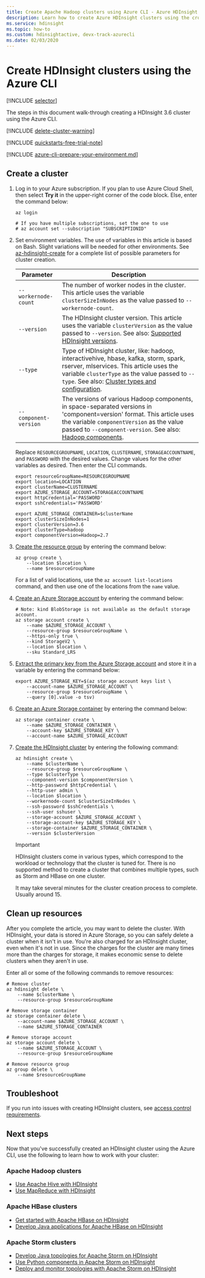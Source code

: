 ```yaml
---
title: Create Apache Hadoop clusters using Azure CLI - Azure HDInsight
description: Learn how to create Azure HDInsight clusters using the cross-platform Azure CLI.
ms.service: hdinsight
ms.topic: how-to
ms.custom: hdinsightactive, devx-track-azurecli
ms.date: 02/03/2020
---
```


# Create HDInsight clusters using the Azure CLI

[!INCLUDE [selector](../../includes/hdinsight-create-linux-cluster-selector.md)]

The steps in this document walk-through creating a HDInsight 3.6 cluster using the Azure CLI.

[!INCLUDE [delete-cluster-warning](../../includes/hdinsight-delete-cluster-warning.md)]

[!INCLUDE [quickstarts-free-trial-note](../../includes/quickstarts-free-trial-note.md)]

[!INCLUDE [azure-cli-prepare-your-environment.md](../../includes/azure-cli-prepare-your-environment.md)]

## Create a cluster

1. Log in to your Azure subscription. If you plan to use Azure Cloud Shell, then select **Try it** in the upper-right corner of the code block. Else, enter the command below:

    ```azurecli-interactive
    az login

    # If you have multiple subscriptions, set the one to use
    # az account set --subscription "SUBSCRIPTIONID"
    ```

2. Set environment variables. The use of variables in this article is based on Bash. Slight variations will be needed for other environments. See [az-hdinsight-create](/cli/azure/hdinsight#az-hdinsight-create) for a complete list of possible parameters for cluster creation.

    |Parameter | Description |
    |---|---|
    |`--workernode-count`| The number of worker nodes in the cluster. This article uses the variable `clusterSizeInNodes` as the value passed to `--workernode-count`. |
    |`--version`| The HDInsight cluster version. This article uses the variable `clusterVersion` as the value passed to `--version`. See also: [Supported HDInsight versions](./hdinsight-component-versioning.md#supported-hdinsight-versions).|
    |`--type`| Type of HDInsight cluster, like: hadoop, interactivehive, hbase, kafka, storm, spark, rserver, mlservices.  This article uses the variable `clusterType` as the value passed to `--type`. See also: [Cluster types and configuration](./hdinsight-hadoop-provision-linux-clusters.md#cluster-type).|
    |`--component-version`|The versions of various Hadoop components, in space-separated versions in 'component=version' format. This article uses the variable `componentVersion` as the value passed to `--component-version`. See also: [Hadoop components](./hdinsight-component-versioning.md#apache-components-available-with-different-hdinsight-versions).|

    Replace `RESOURCEGROUPNAME`, `LOCATION`, `CLUSTERNAME`, `STORAGEACCOUNTNAME`, and `PASSWORD` with the desired values. Change values for the other variables as desired. Then enter the CLI commands.

    ```azurecli-interactive
    export resourceGroupName=RESOURCEGROUPNAME
    export location=LOCATION
    export clusterName=CLUSTERNAME
    export AZURE_STORAGE_ACCOUNT=STORAGEACCOUNTNAME
    export httpCredential='PASSWORD'
    export sshCredentials='PASSWORD'

    export AZURE_STORAGE_CONTAINER=$clusterName
    export clusterSizeInNodes=1
    export clusterVersion=3.6
    export clusterType=hadoop
    export componentVersion=Hadoop=2.7
    ```

3. [Create the resource group](/cli/azure/group#az-group-create) by entering the command below:

    ```azurecli-interactive
    az group create \
        --location $location \
        --name $resourceGroupName
    ```

    For a list of valid locations, use the `az account list-locations` command, and then use one of the locations from the `name` value.

4. [Create an Azure Storage account](/cli/azure/storage/account#az-storage-account-create) by entering the command below:

    ```azurecli-interactive
    # Note: kind BlobStorage is not available as the default storage account.
    az storage account create \
        --name $AZURE_STORAGE_ACCOUNT \
        --resource-group $resourceGroupName \
        --https-only true \
        --kind StorageV2 \
        --location $location \
        --sku Standard_LRS
    ```

5. [Extract the primary key from the Azure Storage account](/cli/azure/storage/account/keys#az-storage-account-keys-list) and store it in a variable by entering the command below:

    ```azurecli-interactive
    export AZURE_STORAGE_KEY=$(az storage account keys list \
        --account-name $AZURE_STORAGE_ACCOUNT \
        --resource-group $resourceGroupName \
        --query [0].value -o tsv)
    ```

6. [Create an Azure Storage container](/cli/azure/storage/container#az-storage-container-create) by entering the command below:

    ```azurecli-interactive
    az storage container create \
        --name $AZURE_STORAGE_CONTAINER \
        --account-key $AZURE_STORAGE_KEY \
        --account-name $AZURE_STORAGE_ACCOUNT
    ```

7. [Create the HDInsight cluster](/cli/azure/hdinsight#az-hdinsight-create) by entering the following command:

    ```azurecli-interactive
    az hdinsight create \
        --name $clusterName \
        --resource-group $resourceGroupName \
        --type $clusterType \
        --component-version $componentVersion \
        --http-password $httpCredential \
        --http-user admin \
        --location $location \
        --workernode-count $clusterSizeInNodes \
        --ssh-password $sshCredentials \
        --ssh-user sshuser \
        --storage-account $AZURE_STORAGE_ACCOUNT \
        --storage-account-key $AZURE_STORAGE_KEY \
        --storage-container $AZURE_STORAGE_CONTAINER \
        --version $clusterVersion
    ```

    > [!IMPORTANT]  
    > HDInsight clusters come in various types, which correspond to the workload or technology that the cluster is tuned for. There is no supported method to create a cluster that combines multiple types, such as Storm and HBase on one cluster.

    It may take several minutes for the cluster creation process to complete. Usually around 15.

## Clean up resources

After you complete the article, you may want to delete the cluster. With HDInsight, your data is stored in Azure Storage, so you can safely delete a cluster when it isn't in use. You're also charged for an HDInsight cluster, even when it's not in use. Since the charges for the cluster are many times more than the charges for storage, it makes economic sense to delete clusters when they aren't in use.

Enter all or some of the following commands to remove resources:

```azurecli-interactive
# Remove cluster
az hdinsight delete \
    --name $clusterName \
    --resource-group $resourceGroupName

# Remove storage container
az storage container delete \
    --account-name $AZURE_STORAGE_ACCOUNT \
    --name $AZURE_STORAGE_CONTAINER

# Remove storage account
az storage account delete \
    --name $AZURE_STORAGE_ACCOUNT \
    --resource-group $resourceGroupName

# Remove resource group
az group delete \
    --name $resourceGroupName
```

## Troubleshoot

If you run into issues with creating HDInsight clusters, see [access control requirements](./hdinsight-hadoop-customize-cluster-linux.md#access-control).

## Next steps

Now that you've successfully created an HDInsight cluster using the Azure CLI, use the following to learn how to work with your cluster:

### Apache Hadoop clusters

* [Use Apache Hive with HDInsight](hadoop/hdinsight-use-hive.md)
* [Use MapReduce with HDInsight](hadoop/hdinsight-use-mapreduce.md)

### Apache HBase clusters

* [Get started with Apache HBase on HDInsight](hbase/apache-hbase-tutorial-get-started-linux.md)
* [Develop Java applications for Apache HBase on HDInsight](hbase/apache-hbase-build-java-maven-linux.md)

### Apache Storm clusters

* [Develop Java topologies for Apache Storm on HDInsight](storm/apache-storm-develop-java-topology.md)
* [Use Python components in Apache Storm on HDInsight](storm/apache-storm-develop-python-topology.md)
* [Deploy and monitor topologies with Apache Storm on HDInsight](storm/apache-storm-deploy-monitor-topology-linux.md)
